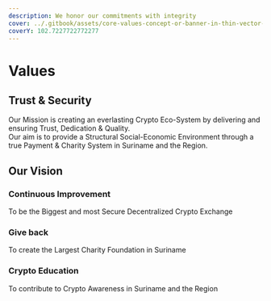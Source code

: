 ```yaml
---
description: We honor our commitments with integrity
cover: ../.gitbook/assets/core-values-concept-or-banner-in-thin-vector-23485977.jpg
coverY: 102.7227722772277
---
```


# Values

## Trust & Security

Our Mission is creating an everlasting Crypto Eco-System by delivering and ensuring Trust, Dedication & Quality. \
Our aim is to provide a Structural Social-Economic Environment through a true Payment & Charity System in Suriname and the Region.

## Our Vision

### Continuous Improvement

To be the Biggest and most Secure Decentralized Crypto Exchange

### Give back

To create the Largest Charity Foundation in Suriname

### Crypto Education

To contribute to Crypto Awareness in Suriname and the Region

